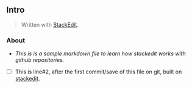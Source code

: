 

## Intro
> Written with [StackEdit](https://stackedit.io/).

### About


 - *This is is a sample markdown file to learn how stackedit works with github repositories.*
 - [ ] This is line#2, after the first commit/save of this file on git, built on [stackedit](https://stackedit.io/).


<!--stackedit_data:
eyJoaXN0b3J5IjpbLTgxNzY2MTUzNSw5MDc2OTQzMDBdfQ==
-->